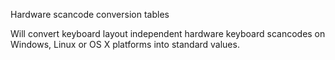 Hardware scancode conversion tables

Will convert keyboard layout independent hardware keyboard scancodes on
Windows, Linux or OS X platforms into standard values.
